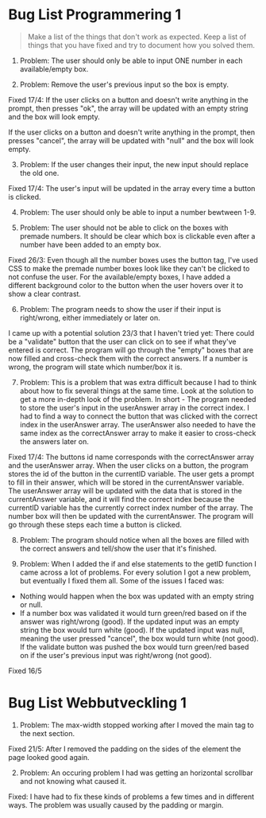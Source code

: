 # Bug List Programmering 1

> Make a list of the things that don't work as expected. Keep a list of things that you have fixed and try to document how you solved them.

1. Problem: The user should only be able to input ONE number in each available/empty box.

2. Problem: Remove the user's previous input so the box is empty.

Fixed 17/4: If the user clicks on a button and doesn't write anything in the prompt, then presses "ok", the array will be updated with an empty string and the box will look empty.

If the user clicks on a button and doesn't write anything in the prompt, then presses "cancel", the array will be updated with "null" and the box will look empty.

3. Problem: If the user changes their input, the new input should replace the old one.

Fixed 17/4: The user's input will be updated in the array every time a button is clicked.

4. Problem: The user should only be able to input a number bewtween 1-9.

5. Problem: The user should not be able to click on the boxes with premade numbers. It should be clear which box is clickable even after a number have been added to an empty box.

Fixed 26/3: Even though all the number boxes uses the button tag, I've used CSS to make the premade number boxes look like they can't be clicked to not confuse the user. For the available/empty boxes, I have added a different background color to the button when the user hovers over it to show a clear contrast.

6. Problem: The program needs to show the user if their input is right/wrong, either immediately or later on.

I came up with a potential solution 23/3 that I haven't tried yet: There could be a "validate" button that the user can click on to see if what they've entered is correct. The program will go through the "empty" boxes that are now filled and cross-check them with the correct answers. If a number is wrong, the program will state which number/box it is.

7. Problem: This is a problem that was extra difficult because I had to think about how to fix several things at the same time. Look at the solution to get a more in-depth look of the problem. In short - The program needed to store the user's input in the userAnswer array in the correct index. I had to find a way to connect the button that was clicked with the correct index in the userAnswer array. The userAnswer also needed to have the same index as the correctAnswer array to make it easier to cross-check the answers later on.

Fixed 17/4: The buttons id name corresponds with the correctAnswer array and the userAnswer array. When the user clicks on a button, the program stores the id of the button in the currentID variable. The user gets a prompt to fill in their answer, which will be stored in the currentAnswer variable. The userAnswer array will be updated with the data that is stored in the currentAnswer variable, and it will find the correct index because the currentID variable has the currently correct index number of the array. The number box will then be updated with the currentAnswer. The program will go through these steps each time a button is clicked.

8. Problem: The program should notice when all the boxes are filled with the correct answers and tell/show the user that it's finished.

9. Problem: When I added the if and else statements to the getID function I came across a lot of problems. For every solution I got a new problem, but eventually I fixed them all. Some of the issues I faced was:
- Nothing would happen when the box was updated with an empty string or null.
- If a number box was validated it would turn green/red based on if the answer was right/wrong (good). If the updated input was an empty string the box would turn white (good). If the updated input was null, meaning the user pressed "cancel", the box would turn white (not good). If the validate button was pushed the box would turn green/red based on if the user's previous input was right/wrong (not good).


Fixed 16/5

# Bug List Webbutveckling 1

1. Problem: The max-width stopped working after I moved the main tag to the next section.

Fixed 21/5: After I removed the padding on the sides of the element the page looked good again.

2. Problem: An occuring problem I had was getting an horizontal scrollbar and not knowing what caused it.

Fixed: I have had to fix these kinds of problems a few times and in different ways. The problem was usually caused by the padding or margin.